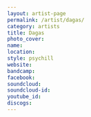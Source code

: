 ```yaml
---
layout: artist-page
permalink: /artist/dagas/
category: artists
title: Dagas
photo_cover: 
name: 
location: 
style: psychill
website: 
bandcamp: 
facebook: 
soundcloud: 
soundcloud-id: 
youtube_id: 
discogs: 
---
```

